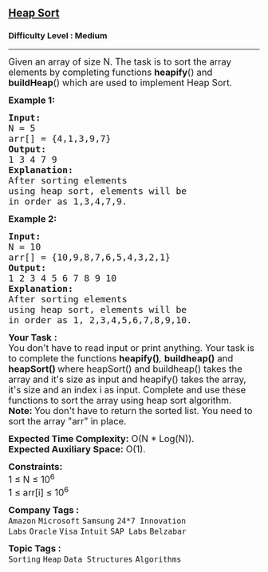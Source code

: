 <h2><a href="https://www.geeksforgeeks.org/problems/heap-sort/1?itm_source=geeksforgeeks&itm_medium=article&itm_campaign=bottom_sticky_on_article">Heap Sort</a></h2><h3>Difficulty Level : Medium</h3><hr><div class="problems_problem_content__Xm_eO"><p><span style="font-size: 18px;">Given an array of size N. The task is to sort the array elements by completing functions <strong>heapify</strong>() and <strong>buildHeap</strong>() which are used to implement Heap Sort.</span></p>
<p><span style="font-size: 18px;"><strong>Example 1:</strong></span></p>
<pre><span style="font-size: 18px;"><strong>Input:
</strong>N = 5
arr[] = {4,1,3,9,7}
<strong>Output:</strong>
1 3 4 7 9<strong>
Explanation:
</strong>After sorting elements
using heap sort, elements will be
in order as 1,3,4,7,9.</span>
</pre>
<p><span style="font-size: 18px;"><strong>Example 2:</strong></span></p>
<pre><span style="font-size: 18px;"><strong>Input:
</strong>N = 10
arr[] = {10,9,8,7,6,5,4,3,2,1}
<strong>Output:</strong>
1 2 3 4 5 6 7 8 9 10<strong>
Explanation:
</strong>After sorting elements
using heap sort, elements will be
in order as 1, 2,3,4,5,6,7,8,9,10.</span></pre>
<p><span style="font-size: 18px;"><strong>Your Task</strong> <strong>:</strong><br>You don't have to read input or print anything. Your task is to complete the functions&nbsp;<strong>heapify()</strong><em>,&nbsp;</em><strong>buildheap()</strong> and <strong>heapSort() </strong>where heapSort() and buildheap() takes the array and it's size as input and heapify() takes the array, it's size and an index i as input. Complete and use these functions to sort the array using heap sort algorithm.<br><strong>Note: </strong>You don't have to return the sorted list. You need to sort the array "arr" in place.</span></p>
<p><span style="font-size: 18px;"><strong>Expected Time Complexity:</strong>&nbsp;O(N * Log(N)).<br><strong>Expected Auxiliary Space:</strong> O(1).</span></p>
<p><span style="font-size: 18px;"><strong>Constraints:</strong><br>1 ≤ N ≤ 10<sup>6</sup><br>1 ≤ arr[i] ≤ 10<sup>6</sup></span></p></div><p><span style=font-size:18px><strong>Company Tags : </strong><br><code>Amazon</code>&nbsp;<code>Microsoft</code>&nbsp;<code>Samsung</code>&nbsp;<code>24*7 Innovation Labs</code>&nbsp;<code>Oracle</code>&nbsp;<code>Visa</code>&nbsp;<code>Intuit</code>&nbsp;<code>SAP Labs</code>&nbsp;<code>Belzabar</code>&nbsp;<br><p><span style=font-size:18px><strong>Topic Tags : </strong><br><code>Sorting</code>&nbsp;<code>Heap</code>&nbsp;<code>Data Structures</code>&nbsp;<code>Algorithms</code>&nbsp;